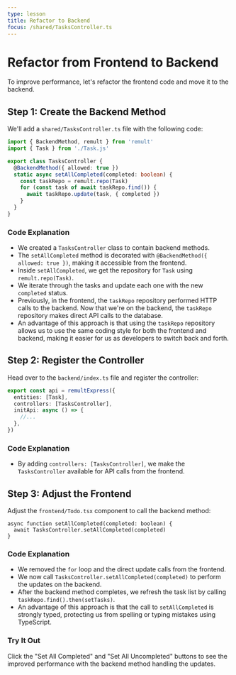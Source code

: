 ```yaml
---
type: lesson
title: Refactor to Backend
focus: /shared/TasksController.ts
---
```


# Refactor from Frontend to Backend

To improve performance, let's refactor the frontend code and move it to the backend.

## Step 1: Create the Backend Method

We'll add a `shared/TasksController.ts` file with the following code:

```ts add={5-11}
import { BackendMethod, remult } from 'remult'
import { Task } from './Task.js'

export class TasksController {
  @BackendMethod({ allowed: true })
  static async setAllCompleted(completed: boolean) {
    const taskRepo = remult.repo(Task)
    for (const task of await taskRepo.find()) {
      await taskRepo.update(task, { completed })
    }
  }
}
```

### Code Explanation

- We created a `TasksController` class to contain backend methods.
- The `setAllCompleted` method is decorated with `@BackendMethod({ allowed: true })`, making it accessible from the frontend.
- Inside `setAllCompleted`, we get the repository for `Task` using `remult.repo(Task)`.
- We iterate through the tasks and update each one with the new `completed` status.
- Previously, in the frontend, the `taskRepo` repository performed HTTP calls to the backend. Now that we're on the backend, the `taskRepo` repository makes direct API calls to the database.
- An advantage of this approach is that using the `taskRepo` repository allows us to use the same coding style for both the frontend and backend, making it easier for us as developers to switch back and forth.

## Step 2: Register the Controller

Head over to the `backend/index.ts` file and register the controller:

```ts add={3}
export const api = remultExpress({
  entities: [Task],
  controllers: [TasksController],
  initApi: async () => {
    //...
  },
})
```

### Code Explanation

- By adding `controllers: [TasksController]`, we make the `TasksController` available for API calls from the frontend.

## Step 3: Adjust the Frontend

Adjust the `frontend/Todo.tsx` component to call the backend method:

```tsx add={4}
async function setAllCompleted(completed: boolean) {
  await TasksController.setAllCompleted(completed)
}
```

### Code Explanation

- We removed the `for` loop and the direct update calls from the frontend.
- We now call `TasksController.setAllCompleted(completed)` to perform the updates on the backend.
- After the backend method completes, we refresh the task list by calling `taskRepo.find().then(setTasks)`.
- An advantage of this approach is that the call to `setAllCompleted` is strongly typed, protecting us from spelling or typing mistakes using TypeScript.

### Try It Out

Click the "Set All Completed" and "Set All Uncompleted" buttons to see the improved performance with the backend method handling the updates.
